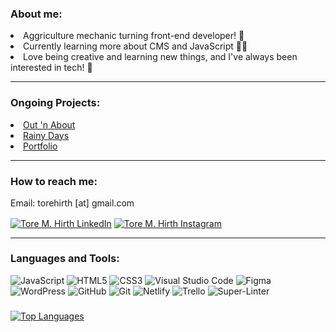 <h3 align="left">About me:</h3>

<li align="left">Aggriculture mechanic turning front-end developer! 🚀</li>
<li align="left">Currently learning more about CMS and JavaScript 🧑‍💻</li>
<li align="left">Love being creative and learning new things, and I've always been interested in tech! 🎨</li>

---

<h3 align="left">Ongoing Projects:</h3>

<li align="left"><a href="https://github.com/Torehirth/out-n-about">Out 'n About</a></li>
<li align="left"><a href="https://github.com/Torehirth/Rainy-Days">Rainy Days</a></li>
<li align="left"><a href="https://github.com/Torehirth/portfolio">Portfolio</a></li>

---

<h3 align="left">How to reach me:</h3>
<p>Email: torehirth [at] gmail.com</p>
<p></p>
<p align="left">
  <a href="https://www.linkedin.com/in/torehirth/" target="blank"><img align="center" src="https://img.shields.io/badge/Linkedin-212121?style=for-the-badge&logo=linkedin&logoColor=blue" alt="Tore M. Hirth LinkedIn"  /></a>
  <a href="https://instagram.com/torehirth" target="blank"><img align="center" src="https://img.shields.io/badge/Instagram-212121.svg?style=for-the-badge&logo=instagram&logoColor=8a49a1" alt="Tore M. Hirth Instagram"  /></a>
</p>

---

<h3 align="left">Languages and Tools:</h3>


![JavaScript](https://img.shields.io/badge/JavaScript-212121.svg?style=for-the-badge&logo=javascript&logoColor=light-yellow)
![HTML5](https://img.shields.io/badge/html5-212121.svg?style=for-the-badge&logo=html5&logoColor=red)
![CSS3](https://img.shields.io/badge/css3-212121.svg?style=for-the-badge&logo=css3&logoColor=blue)
![Visual Studio Code](https://img.shields.io/badge/Visual%20Studio%20Code-212121.svg?style=for-the-badge&logo=visual-studio-code&logoColor=blue)
![Figma](https://img.shields.io/badge/figma-212121.svg?style=for-the-badge&logo=figma&logoColor=red)
![WordPress](https://img.shields.io/badge/WordPress-212121.svg?style=for-the-badge&logo=WordPress&logoColor=blue)
![GitHub](https://img.shields.io/badge/github-212121.svg?style=for-the-badge&logo=github&logoColor=white)
![Git](https://img.shields.io/badge/git-212121.svg?style=for-the-badge&logo=git&logoColor=red)
![Netlify](https://img.shields.io/badge/netlify-212121.svg?style=for-the-badge&logo=netlify&logoColor=light-green)
![Trello](https://img.shields.io/badge/Trello-212121.svg?style=for-the-badge&logo=Trello&logoColor=blue)
![Super-Linter](https://img.shields.io/badge/[Super-Linter]-212121.svg?style=for-the-badge&logo=Trello&logoColor=blue)



<h3 align="left"></h3>

<a href="https://github.com/torehirth" align="left"><img src="https://github-readme-stats.vercel.app/api/top-langs/?username=torehirth&langs_count=10&title_color=e6edf3&text_color=e6edf3&icon_color=e6edf3&bg_color=0d1117&hide_border=false&border_color=30363d&locale=en&custom_title=Most%20%used" alt="Top Languages" /></a>

<!--
<h3>Visitors:</h3>

![Visitor Count](https://profile-counter.glitch.me/Torehirth/count.svg)
-->
